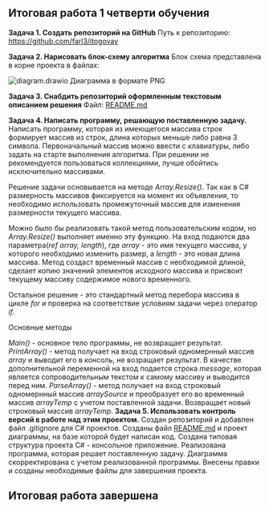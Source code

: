 ## Итоговая работа 1 четверти обучения 
**Задача 1. Создать репозиторий на GitHub**
Путь к репозиторию: https://github.com/farl3/itogovay

**Задача 2. Нарисовать блок-схему алгоритма**
Блок схема представлена в корне проекта в файлaх:

![diagram.drawio](../../../../../../C:/Users/user/Desktop/%D0%98%D1%82%D0%BE%D0%B3%D0%BE%D0%B2%D0%B0%D1%8F/itogovay/diagram.png)
Диаграмма в формате PNG

**Задача 3. Снабдить репозиторий оформленным текстовым описанием решения**
Файл: [README.md](../../../../../../C:/Users/user/Desktop/%D0%98%D1%82%D0%BE%D0%B3%D0%BE%D0%B2%D0%B0%D1%8F/itogovay/README.md)

**Задача 4. Написать программу, решающую поставленную задачу.**
Написать программу, которая из имеющегося массива строк формирует массив из строк, длина которых меньше либо равна 3 символа. Первоначальный массив можно ввести с клавиатуры, либо задать на старте выполнения алгоритма. При решении не рекомендуется пользоваться коллекциями, лучше обойтись исключительно массивами.

Решение задачи основывается на методе *Array.Resize()*. Так как в C# размерность массивов фиксируется на момент их объявления, то необходимо использовать промежуточный массив для изменения размерности текущего массива.

Можно было бы реализовать такой метод пользовательским кодом, но *Array.Resize()* выполняет именно эту функцию. На вход подаются два параметра(*ref array, length*), где *array* - это имя текущего массива, у которого необходимо изменить размер, а *length* - это новая длина массива. Метод создаст временный массив с необходимой длиной, сделает копию значений элементов исходного массива и присвоит текущему массиву содержимое нового временного.

Остальное решение - это стандартный метод перебора массива в цикле *for* и проверка на соответствие условиям задачи через оператор *if*.

Основные методы

*Main()* - основное тело программы, не возвращает результат.
*PrintArray()* - метод получает на вход строковый одномернный массив *array* и выводит его в консоль, не возращает результат. В качестве дополнительной переменной на вход подается строка *message*, которая является сопроводительным текстом к самому массиву и выводится перед ним.
*ParseArray()* - метод получает на вход строковый одномернный массив *arraySource* и преобразует его во временный массив *arrayTemp* с учетом поставленной задачи. Возвращает новый строковый массив *arrayTemp*.
**Задача 5. Использовать контроль версий в работе над этим проектом.**
Создан репозиторий и добавлен файл .gitignore для C# проектов.
Созданы файл [README.md](../../../../../../C:/Users/user/Desktop/%D0%98%D1%82%D0%BE%D0%B3%D0%BE%D0%B2%D0%B0%D1%8F/itogovay/README.md) и проект диаграммы, на базе которой будет написан код.
Создана типовая структура проекта C# - консольное приложение.
Реализована программа, которая решает поставленную задачу.
Диаграмма скорректирована с учетом реализованной программы.
Внесены правки и созданы необходимые файлы для завершения проекта.
## Итоговая работа завершена